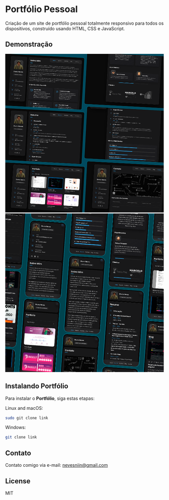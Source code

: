 # Portfólio Pessoal
Criação de um site de portfólio pessoal totalmente responsivo para todos os dispositivos, construído usando HTML, CSS e JavaScript.

## Demonstração

![Portfólio Desktop Demo](./imagem-demonstracao/desktop.png "Desktop Demo")
![Portfólio  Mobile Demo](./imagem-demonstracao/mobile.png "Mobile Demo")

## Instalando Portfólio

Para instalar o **Portfólio**, siga estas etapas:

Linux and macOS:

```bash
sudo git clone link
```

Windows:

```bash
git clone link
```

## Contato

Contato comigo via e-mail: nevesniin@gmail.com

## License

MIT